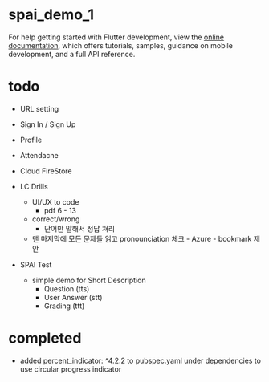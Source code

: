 # spai_demo_1

For help getting started with Flutter development, view the
[online documentation](https://docs.flutter.dev/), which offers tutorials,
samples, guidance on mobile development, and a full API reference.

# todo
- URL setting
- Sign In / Sign Up
- Profile
- Attendacne
- Cloud FireStore
- LC Drills
    - UI/UX to code
        - pdf 6 - 13
    - correct/wrong
        - 단어만 말해서 정답 쳐리
    - 맨 마지막에 모든 문제들 읽고 pronounciation 체크 - Azure - bookmark 제안

- SPAI Test
    - simple demo for Short Description
        - Question (tts)
        - User Answer (stt)
        - Grading (ttt)

# completed
- added percent_indicator: ^4.2.2 to pubspec.yaml under dependencies to use circular progress indicator